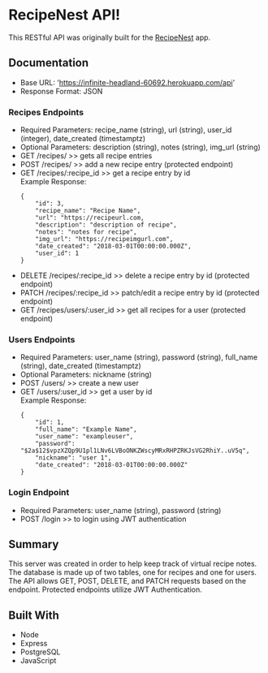 # RecipeNest API!

This RESTful API was originally built for the [RecipeNest](https://github.com/7424243/recipenest-client) app.

## Documentation

* Base URL: 'https://infinite-headland-60692.herokuapp.com/api'
* Response Format: JSON

### Recipes Endpoints
* Required Parameters: recipe_name (string), url (string), user_id (integer), date_created (timestamptz)
* Optional Parameters: description (string), notes (string), img_url (string)
* GET /recipes/  >>  gets all recipe entries
* POST /recipes/  >>  add a new recipe entry (protected endpoint)
* GET /recipes/:recipe_id  >>  get a recipe entry by id  
Example Response:  
    ```
    {  
        "id": 3,  
        "recipe_name": "Recipe Name",  
        "url": "https://recipeurl.com,  
        "description": "description of recipe",  
        "notes": "notes for recipe",  
        "img_url": "https://recipeimgurl.com",  
        "date_created": "2018-03-01T00:00:00.000Z",  
        "user_id": 1 
    } 
    ```  
* DELETE /recipes/:recipe_id  >>  delete a recipe entry by id (protected endpoint)
* PATCH /recipes/:recipe_id  >>  patch/edit a recipe entry by id (protected endpoint)
* GET /recipes/users/:user_id  >>  get all recipes for a user (protected endpoint)

### Users Endpoints
* Required Parameters: user_name (string), password (string), full_name (string), date_created (timestamptz)
* Optional Parameters: nickname (string)
* POST /users/  >>  create a new user
* GET /users/:user_id  >>  get a user by id  
Example Response:  
    ```
    {  
        "id": 1,  
        "full_name": "Example Name",  
        "user_name": "exampleuser",  
        "password": "$2a$12$vpzXZQp9U1pl1LNv6LVBoONKZWscyMRxRHPZRKJsVG2RhiY..uV5q",  
        "nickname": "user 1",  
        "date_created": "2018-03-01T00:00:00.000Z"  
    }
    ```

### Login Endpoint 
* Required Parameters: user_name (string), password (string)
* POST /login  >>  to login using JWT authentication

## Summary

This server was created in order to help keep track of virtual recipe notes. The database is made up of two tables, one for recipes and one for users. The API allows GET, POST, DELETE, and PATCH requests based on the endpoint. Protected endpoints utilize JWT Authentication.

## Built With

* Node
* Express
* PostgreSQL
* JavaScript

